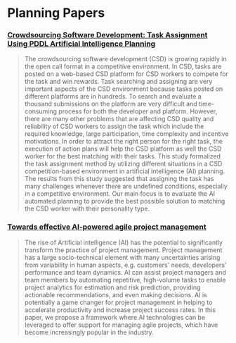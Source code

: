 # Planning Papers

### [Crowdsourcing Software Development: Task Assignment Using PDDL Artificial Intelligence Planning](https://s3.ap-northeast-2.amazonaws.com/journal-home/journal/jips/fullText/66/jips_531.pdf)

> The crowdsourcing software development (CSD) is growing rapidly in the open call format in a competitive environment. In CSD, tasks are posted on a web-based CSD platform for CSD workers to compete for the task and win rewards. Task searching and assigning are very important aspects of the CSD environment because tasks posted on different platforms are in hundreds. To search and evaluate a thousand submissions on the platform are very difficult and time-consuming process for both the developer and platform. However, there are many other problems that are affecting CSD quality and reliability of CSD workers to assign the task which include the required knowledge, large participation, time complexity and incentive motivations. In order to attract the right person for the right task, the execution of action plans will help the CSD platform as well the CSD worker for the best matching with their tasks. This study formalized the task assignment method by utilizing different situations in a CSD competition-based environment in artificial intelligence (AI) planning. The results from this study suggested that assigning the task has many challenges whenever there are undefined conditions, especially in a competitive environment. Our main focus is to evaluate the AI automated planning to provide the best possible solution to matching the CSD worker with their personality type.

### [Towards effective AI-powered agile project management](https://ieeexplore.ieee.org/abstract/document/8805739)

> The rise of Artificial intelligence (AI) has the potential to significantly transform the practice of project management. Project management has a large socio-technical element with many uncertainties arising from variability in human aspects, e.g. customers' needs, developers' performance and team dynamics. AI can assist project managers and team members by automating repetitive, high-volume tasks to enable project analytics for estimation and risk prediction, providing actionable recommendations, and even making decisions. AI is potentially a game changer for project management in helping to accelerate productivity and increase project success rates. In this paper, we propose a framework where AI technologies can be leveraged to offer support for managing agile projects, which have become increasingly popular in the industry.
